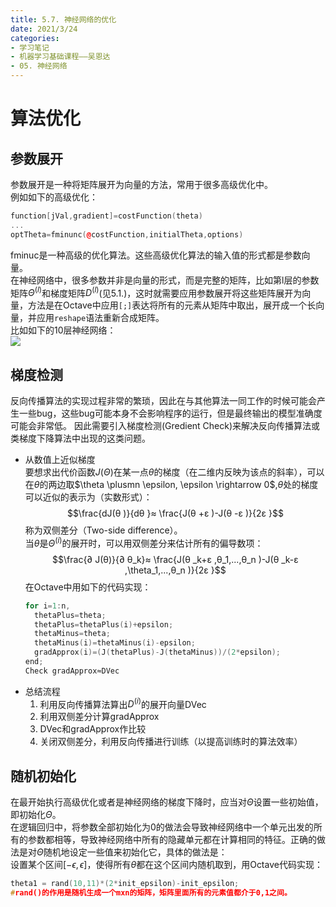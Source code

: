 ```yaml
---
title: 5.7. 神经网络的优化
date: 2021/3/24
categories: 
- 学习笔记
- 机器学习基础课程——吴恩达
- 05. 神经网络
---
```


# 算法优化
## 参数展开  
参数展开是一种将矩阵展开为向量的方法，常用于很多高级优化中。   
例如如下的高级优化：  
```cpp
function[jVal,gradient]=costFunction(theta)
...
optTheta=fminunc(@costFunction,initialTheta,options)
```
fminuc是一种高级的优化算法。这些高级优化算法的输入值的形式都是参数向量。  
在神经网络中，很多参数并非是向量的形式，而是完整的矩阵，比如第l层的参数矩阵$Θ^{(l)}$和梯度矩阵$D^{(l)}$(见5.1.)，这时就需要应用参数展开将这些矩阵展开为向量，方法是在Octave中应用`[;]`表达将所有的元素从矩阵中取出，展开成一个长向量，并应用`reshape`语法重新合成矩阵。   
比如如下的10层神经网络：  
![](https://cdn.jsdelivr.net/gh/l61012345/Pic/master/img/20210204151039.png)   

## 梯度检测
反向传播算法的实现过程非常的繁琐，因此在与其他算法一同工作的时候可能会产生一些bug，这些bug可能本身不会影响程序的运行，但是最终输出的模型准确度可能会非常低。 因此需要引入梯度检测(Gredient Check)来解决反向传播算法或类梯度下降算法中出现的这类问题。  

- 从数值上近似梯度   
  要想求出代价函数$J(\Theta)$在某一点$\theta$的梯度（在二维内反映为该点的斜率），可以在$\theta$的两边取$\theta \plusmn \epsilon, \epsilon \rightarrow 0$,$\theta$处的梯度可以近似的表示为（实数形式）：
  $$\frac{dJ(θ )}{dθ }≈  \frac{J(θ +ε )-J(θ -ε )}{2ε }$$
  称为双侧差分（Two-side difference）。   
  当$\theta$是$\Theta^{(i)}$的展开时，可以用双侧差分来估计所有的偏导数项：
  $$\frac{∂ J(θ)}{∂ θ_k}≈ \frac{J(θ _k+ε ,θ_1,...,θ_n )-J(θ _k-ε ,\theta_1,...,θ_n  )}{2ε }$$
  在Octave中用如下的代码实现：
  ```Cpp
  for i=1:n,
    thetaPlus=theta;
    thetaPlus=thetaPlus(i)+epsilon;
    thetaMinus=theta;
    thetaMinus(i)=thetaMinus(i)-epsilon;
    gradApprox(i)=(J(thetaPlus)-J(thetaMinus))/(2*epsilon);
  end;
  Check gradApprox≈DVec
  ```
- 总结流程
  1. 利用反向传播算法算出$D^{(i)}$的展开向量DVec
  2. 利用双侧差分计算gradApprox
  3. DVec和gradApprox作比较    
  4. 关闭双侧差分，利用反向传播进行训练（以提高训练时的算法效率）
  
## 随机初始化 
在最开始执行高级优化或者是神经网络的梯度下降时，应当对$Θ$设置一些初始值，即初始化$Θ$。   
在逻辑回归中，将参数全部初始化为0的做法会导致神经网络中一个单元出发的所有的参数都相等，导致神经网络中所有的隐藏单元都在计算相同的特征。正确的做法是对$Θ$随机地设定一些值来初始化它，具体的做法是：  
设置某个区间$[-ϵ,ϵ]$，使得所有$θ$都在这个区间内随机取到，用Octave代码实现：  
```cpp
theta1 = rand(10,11)*(2*init_epsilon)-init_epsilon; 
#rand()的作用是随机生成一个mxn的矩阵，矩阵里面所有的元素值都介于0,1之间。
```
